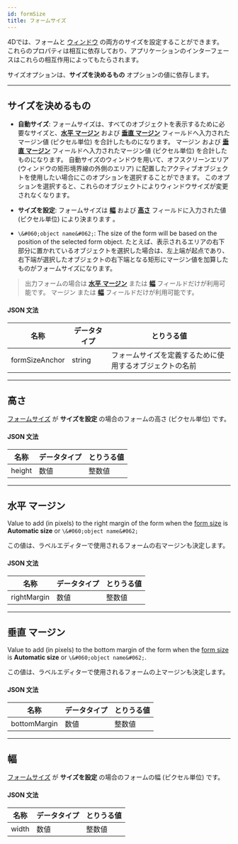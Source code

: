 ```yaml
---
id: formSize
title: フォームサイズ
---
```


 
4Dでは、フォームと [ウィンドウ](properties_WindowSize.md) の両方のサイズを設定することができます。 これらのプロパティは相互に依存しており、アプリケーションのインターフェースはこれらの相互作用によってもたらされます。

サイズオプションは、**サイズを決めるもの** オプションの値に依存します。

---

## サイズを決めるもの

* **自動サイズ**: フォームサイズは、すべてのオブジェクトを表示するために必要なサイズと、[**水平 マージン**](#水平-マージン) および [**垂直 マージン**](#垂直-マージン) フィールドへ入力されたマージン値 (ピクセル単位) を合計したものになります。 マージン</strong></a> および [**垂直 マージン**](#垂直-マージン) フィールドへ入力されたマージン値 (ピクセル単位) を合計したものになります。 自動サイズのウィンドウを用いて、オフスクリーンエリア (ウィンドウの矩形境界線の外側のエリア) に配置したアクティブオブジェクトを使用したい場合にこのオプションを選択することができます。 このオプションを選択すると、これらのオブジェクトによりウィンドウサイズが変更されなくなります。

* **サイズを設定**: フォームサイズは [**幅**](#幅) および [**高さ**](#高さ) フィールドに入力された値 (ピクセル単位) により決まります 。

* `\&#060;object name&#062;`: The size of the form will be based on the position of the selected form object. たとえば、表示されるエリアの右下部分に置かれているオブジェクトを選択した場合は、左上端が起点であり、右下端が選択したオブジェクトの右下端となる矩形にマージン値を加算したものがフォームサイズになります。

> 出力フォームの場合は [**水平 マージン**](#水平-マージン) または [**幅**](幅) フィールドだけが利用可能です。 マージン</strong></a> または [**幅**](幅) フィールドだけが利用可能です。

#### JSON 文法

| 名称             | データタイプ | とりうる値                        |
| -------------- | ------ | ---------------------------- |
| formSizeAnchor | string | フォームサイズを定義するために使用するオブジェクトの名前 |

---

## 高さ

[フォームサイズ](#サイズを決めるもの) が **サイズを設定** の場合のフォームの高さ (ピクセル単位) です。

#### JSON 文法

| 名称     | データタイプ | とりうる値 |
| ------ | ------ | ----- |
| height | 数値     | 整数値   |

---

## 水平 マージン

Value to add (in pixels) to the right margin of the form when the [form size](#size-based-on) is **Automatic size** or `\&#060;object name&#062;`

この値は、ラベルエディターで使用されるフォームの右マージンも決定します。

#### JSON 文法

| 名称          | データタイプ | とりうる値 |
| ----------- | ------ | ----- |
| rightMargin | 数値     | 整数値   |

---

## 垂直 マージン

Value to add (in pixels) to the bottom margin of the form when the [form size](#size-based-on) is **Automatic size** or `\&#060;object name&#062;`.

この値は、ラベルエディターで使用されるフォームの上マージンも決定します。

#### JSON 文法

| 名称           | データタイプ | とりうる値 |
| ------------ | ------ | ----- |
| bottomMargin | 数値     | 整数値   |

---

## 幅

[フォームサイズ](#サイズを決めるもの) が **サイズを設定** の場合のフォームの幅 (ピクセル単位) です。

#### JSON 文法

| 名称    | データタイプ | とりうる値 |
| ----- | ------ | ----- |
| width | 数値     | 整数値   |
